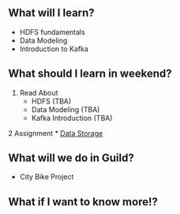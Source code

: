 ## What will I learn?
* HDFS fundamentals
* Data Modeling
* Introduction to Kafka

## What should I learn in weekend?
1. Read About
    * HDFS (TBA) 
    * Data Modeling (TBA) 
    * Kafka Introduction (TBA) 

2 Assignment
    * [Data Storage](https://docs.google.com/document/d/1Uw26Lc7qPTQKIZUuCZNgA267VO-wjXy406u-44P5f00/edit#heading=h.8hzq89jq6a7m)


## What will we do in Guild?
* City Bike Project

## What if I want to know more!?

